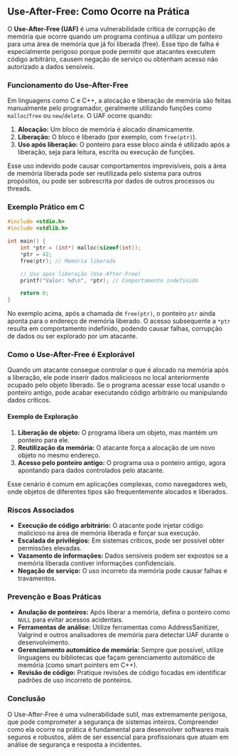 ## Use-After-Free: Como Ocorre na Prática

O **Use-After-Free (UAF)** é uma vulnerabilidade crítica de corrupção de memória que ocorre quando um programa continua a utilizar um ponteiro para uma área de memória que já foi liberada (free). Esse tipo de falha é especialmente perigoso porque pode permitir que atacantes executem código arbitrário, causem negação de serviço ou obtenham acesso não autorizado a dados sensíveis.

### Funcionamento do Use-After-Free

Em linguagens como C e C++, a alocação e liberação de memória são feitas manualmente pelo programador, geralmente utilizando funções como `malloc`/`free` ou `new`/`delete`. O UAF ocorre quando:

1. **Alocação:** Um bloco de memória é alocado dinamicamente.
2. **Liberação:** O bloco é liberado (por exemplo, com `free(ptr)`).
3. **Uso após liberação:** O ponteiro para esse bloco ainda é utilizado após a liberação, seja para leitura, escrita ou execução de funções.

Esse uso indevido pode causar comportamentos imprevisíveis, pois a área de memória liberada pode ser reutilizada pelo sistema para outros propósitos, ou pode ser sobrescrita por dados de outros processos ou threads.

### Exemplo Prático em C

```c
#include <stdio.h>
#include <stdlib.h>

int main() {
    int *ptr = (int*) malloc(sizeof(int));
    *ptr = 42;
    free(ptr); // Memória liberada

    // Uso após liberação (Use-After-Free)
    printf("Valor: %d\n", *ptr); // Comportamento indefinido

    return 0;
}
```

No exemplo acima, após a chamada de `free(ptr)`, o ponteiro `ptr` ainda aponta para o endereço de memória liberado. O acesso subsequente a `*ptr` resulta em comportamento indefinido, podendo causar falhas, corrupção de dados ou ser explorado por um atacante.

### Como o Use-After-Free é Explorável

Quando um atacante consegue controlar o que é alocado na memória após a liberação, ele pode inserir dados maliciosos no local anteriormente ocupado pelo objeto liberado. Se o programa acessar esse local usando o ponteiro antigo, pode acabar executando código arbitrário ou manipulando dados críticos.

#### Exemplo de Exploração

1. **Liberação de objeto:** O programa libera um objeto, mas mantém um ponteiro para ele.
2. **Reutilização da memória:** O atacante força a alocação de um novo objeto no mesmo endereço.
3. **Acesso pelo ponteiro antigo:** O programa usa o ponteiro antigo, agora apontando para dados controlados pelo atacante.

Esse cenário é comum em aplicações complexas, como navegadores web, onde objetos de diferentes tipos são frequentemente alocados e liberados.

### Riscos Associados

- **Execução de código arbitrário:** O atacante pode injetar código malicioso na área de memória liberada e forçar sua execução.
- **Escalada de privilégios:** Em sistemas críticos, pode ser possível obter permissões elevadas.
- **Vazamento de informações:** Dados sensíveis podem ser expostos se a memória liberada contiver informações confidenciais.
- **Negação de serviço:** O uso incorreto da memória pode causar falhas e travamentos.

### Prevenção e Boas Práticas

- **Anulação de ponteiros:** Após liberar a memória, defina o ponteiro como `NULL` para evitar acessos acidentais.
- **Ferramentas de análise:** Utilize ferramentas como AddressSanitizer, Valgrind e outros analisadores de memória para detectar UAF durante o desenvolvimento.
- **Gerenciamento automático de memória:** Sempre que possível, utilize linguagens ou bibliotecas que façam gerenciamento automático de memória (como smart pointers em C++).
- **Revisão de código:** Pratique revisões de código focadas em identificar padrões de uso incorreto de ponteiros.

### Conclusão

O Use-After-Free é uma vulnerabilidade sutil, mas extremamente perigosa, que pode comprometer a segurança de sistemas inteiros. Compreender como ela ocorre na prática é fundamental para desenvolver softwares mais seguros e robustos, além de ser essencial para profissionais que atuam em análise de segurança e resposta a incidentes.